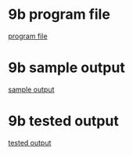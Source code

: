 # 9b program file
[program file](SJF_C.txt)

# 9b sample output
[sample output](pogramoutput.png)

# 9b tested output
[tested output](testedoutput.png)
